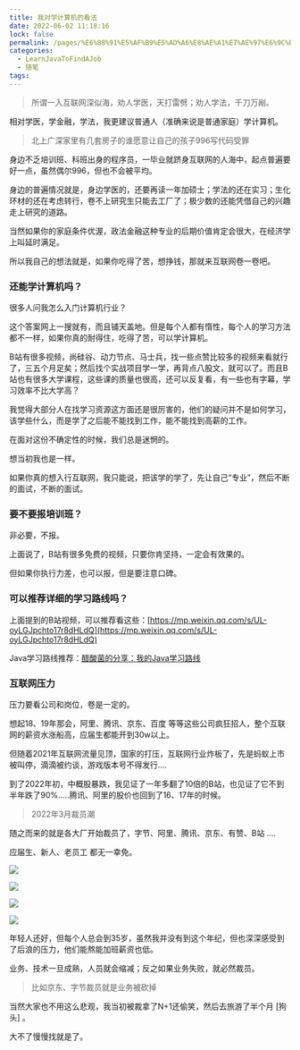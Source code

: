 ```yaml
---
title: 我对学计算机的看法
date: 2022-06-02 11:18:16
lock: false
permalink: /pages/%E6%88%91%E5%AF%B9%E5%AD%A6%E8%AE%A1%E7%AE%97%E6%9C%BA%E7%9A%84%E7%9C%8B%E6%B3%95
categories:
  - LearnJavaToFindAJob
  - 随笔
tags:
---
```

 

> 所谓一入互联网深似海，劝人学医，天打雷劈；劝人学法，千刀万剐。

相对学医，学金融，学法，我更建议普通人（准确来说是普通家庭）学计算机。

> 北上广深家里有几套房子的谁愿意让自己的孩子996写代码受罪

身边不乏培训班、科班出身的程序员，一毕业就跻身互联网的人海中，起点普遍要好一点，虽然偶尔996，但也不会被平均。

身边的普遍情况就是，身边学医的，还要再读一年加硕士；学法的还在实习；生化环材的还在考虑转行，卷不上研究生只能去工厂了；极少数的还能凭借自己的兴趣走上研究的道路。

当然如果你的家庭条件优渥，政法金融这种专业的后期价值肯定会很大，在经济学上叫延时满足。



所以我自己的想法就是，如果你吃得了苦，想挣钱，那就来互联网卷一卷吧。



### 还能学计算机吗？

很多人问我怎么入门计算机行业？

这个答案网上一搜就有，而且铺天盖地。但是每个人都有惰性，每个人的学习方法都不一样，如果你真的耐得住，吃得了苦，可以学计算机。

B站有很多视频，尚硅谷、动力节点、马士兵，找一些点赞比较多的视频来看就行了，三五个月足矣；然后找个实战项目学一学，再背点八股文，就可以了。而且B站也有很多大学课程，这些课的质量也很高，还可以反复看，有一些也有字幕，学习效率不比大学高？



我觉得大部分人在找学习资源这方面还是很厉害的，他们的疑问并不是如何学习，该学些什么，而是学了之后能不能找到工作，能不能找到高薪的工作。

在面对这份不确定性的时候，我们总是迷惘的。

想当初我也是一样。

如果你真的想入行互联网，我只能说，把该学的学了，先让自己“专业”，然后不断的面试，不断的面试。



### 要不要报培训班？

非必要，不报。

上面说了，B站有很多免费的视频，只要你肯坚持，一定会有效果的。

但如果你执行力差，也可以报，但是要注意口碑。



### 可以推荐详细的学习路线吗？

上面提到的B站视频，可以推荐看这些：[https://mp.weixin.qq.com/s/UL-oyLGJpchto17r8dHLdQ](https://mp.weixin.qq.com/s/UL-oyLGJpchto17r8dHLdQ)

Java学习路线推荐：[醋酸菌的分享：我的Java学习路线](https://purejava.baimuxym.cn/#/README?id=%e6%9c%ac%e9%a1%b9%e7%9b%ae%e5%ad%a6%e4%b9%a0%e8%b7%af%e7%ba%bf)



### 互联网压力

压力要看公司和岗位，卷是一定的。

想起18、19年那会，阿里、腾讯、京东、百度 等等这些公司疯狂招人，整个互联网的薪资水涨船高，应届生都能开到30w以上。

但随着2021年互联网流量见顶，国家的打压，互联网行业炸板了，先是蚂蚁上市被叫停，滴滴被约谈，游戏版本号不得发行....

到了2022年初，中概股暴跌，我见证了一年多翻了10倍的B站，也见证了它不到半年跌了90%.....腾讯、阿里的股价也回到了16、17年的时候。

> 2022年3月裁员潮

随之而来的就是各大厂开始裁员了，字节、阿里、腾讯、京东、有赞、B站 ....

应届生、新人、老员工 都无一幸免。

![](https://cdn.jsdelivr.net/gh/DogerRain/image@main/img-202203/image-20220330181247488.png)

![](https://cdn.jsdelivr.net/gh/DogerRain/image@main/img-202203/image-20220330181214346.png)

![](https://cdn.jsdelivr.net/gh/DogerRain/image@main/img-202203/image-20220330181628890.png)

![](https://cdn.jsdelivr.net/gh/DogerRain/image@main/img-202203/image-20220330181649963.png)

年轻人还好，但每个人总会到35岁，虽然我并没有到这个年纪，但也深深感受到了后浪的压力，他们能熬能加班薪资也低。

业务、技术一旦成熟，人员就会缩减；反之如果业务失败，就必然裁员。

> 比如京东、字节裁员就是业务被砍掉



当然大家也不用这么悲观，我当初被裁拿了N+1还偷笑，然后去旅游了半个月 [狗头] 。

大不了慢慢找就是了。





